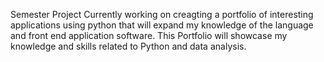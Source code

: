 Semester Project
    Currently working on creagting a portfolio of interesting applications using python that will expand my knowledge of the language and front end application software.
    This Portfolio will showcase my knowledge and skills related to Python and data analysis.